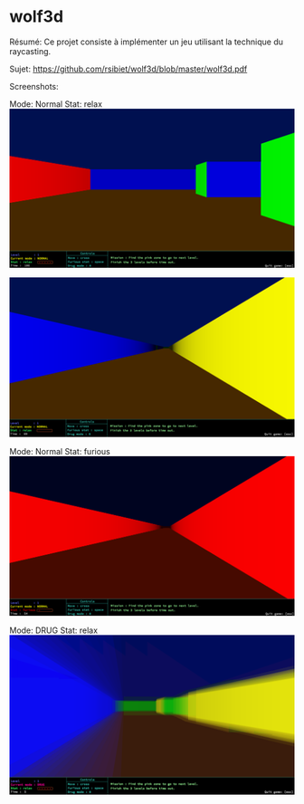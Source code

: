 # wolf3d

Résumé: Ce projet consiste à implémenter un jeu utilisant la technique du raycasting.

Sujet: https://github.com/rsibiet/wolf3d/blob/master/wolf3d.pdf

Screenshots:

Mode: Normal
Stat: relax
![](https://github.com/rsibiet/wolf3d/blob/master/screenshots/ss_wolf3d_1.png)

![](https://github.com/rsibiet/wolf3d/blob/master/screenshots/ss_wolf3d_2.png)

Mode: Normal
Stat: furious
![](https://github.com/rsibiet/wolf3d/blob/master/screenshots/ss_wolf3d_3.png)

Mode: DRUG
Stat: relax
![](https://github.com/rsibiet/wolf3d/blob/master/screenshots/ss_wolf3d_4.png)
